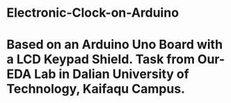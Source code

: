 # Electronic-Clock-on-Arduino
# Based on an Arduino Uno Board with a LCD Keypad Shield. Task from Our-EDA Lab in Dalian University of Technology, Kaifaqu Campus.
